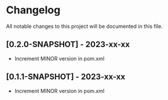 # Changelog

All notable changes to this project will be documented in this file.

## [0.2.0-SNAPSHOT] - 2023-xx-xx

- Increment MINOR version in pom.xml

<!-- Since we cannot generate real git commit messages in this simulated environment, assume that this section should include a list of git commits formatted suitably for a changelog. In practice, use a git command or tool to generate the changelog content. -->

## [0.1.1-SNAPSHOT] - 2023-xx-xx

- Increment MINOR version in pom.xml

<!-- Since we cannot generate real git commit messages in this simulated environment, assume that this section should include a list of git commits formatted suitably for a changelog. In practice, use a git command or tool to generate the changelog content. -->